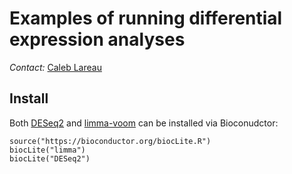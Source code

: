 # Examples of running differential expression analyses

*Contact:* [Caleb Lareau](mailto:caleblareau@g.harvard.edu)

## Install

Both [DESeq2](https://bioconductor.org/packages/release/bioc/html/DESeq2.html) and [limma-voom](https://bioconductor.org/packages/release/bioc/html/limma.html) can be installed via Bioconudctor:

```
source("https://bioconductor.org/biocLite.R")
biocLite("limma")
biocLite("DESeq2")
```

